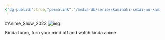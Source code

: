 ```yaml
---
{"dg-publish":true,"permalink":"/media-db/series/kaminaki-sekai-no-kamisama-katsudou-2023/","title":"Kaminaki Sekai no Kamisama Katsudou","tags":["mediaDB/tv/series"]}
---
```


#Anime_Show_2023 
![img](https://cdn.myanimelist.net/images/anime/1794/135148.jpg)

Kinda funny, turn your mind off and watch kinda anime
